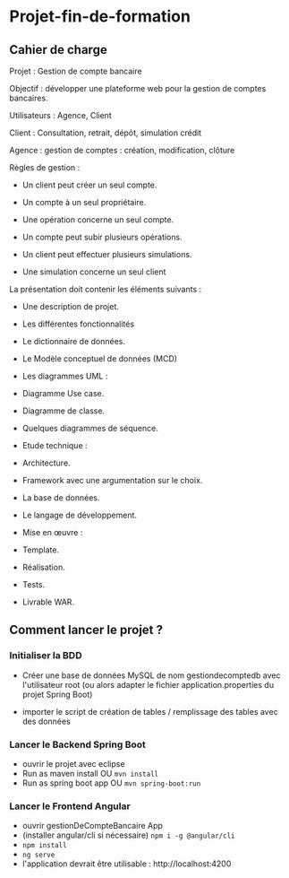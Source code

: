 # Projet-fin-de-formation

## Cahier de charge
Projet : Gestion de compte bancaire

Objectif : développer une plateforme web pour la gestion de comptes bancaires.

Utilisateurs : Agence, Client

Client : Consultation, retrait, dépôt, simulation crédit

Agence : gestion de comptes : création, modification, clôture

Règles de gestion :

- Un client peut créer un seul compte.

- Un compte à un seul propriétaire.

- Une opération concerne un seul compte.

- Un compte peut subir plusieurs opérations.

- Un client peut effectuer plusieurs simulations.

- Une simulation concerne un seul client

La présentation doit contenir les éléments suivants :

- Une description de projet.
- Les différentes fonctionnalités
- Le dictionnaire de données.
- Le Modèle conceptuel de données (MCD)
- Les diagrammes UML :
- Diagramme Use case.
- Diagramme de classe.
- Quelques diagrammes de séquence.

- Etude technique :
- Architecture.
- Framework avec une argumentation sur le choix.
- La base de données.
- Le langage de développement.
- Mise en œuvre :
- Template.
- Réalisation.
- Tests.
- Livrable WAR.

## Comment lancer le projet ?

### Initialiser la BDD

- Créer une base de données MySQL de nom gestiondecomptedb avec l'utilisateur root (ou alors adapter le fichier application.properties du projet Spring Boot)

- importer le script de création de tables / remplissage des tables avec des données

### Lancer le Backend Spring Boot

- ouvrir le projet avec eclipse
- Run as maven install OU ```mvn install ```
- Run as spring boot app OU ```mvn spring-boot:run ```

### Lancer le Frontend Angular

- ouvrir gestionDeCompteBancaire App
- (installer angular/cli si nécessaire) ```npm i -g @angular/cli```
- ```npm install ```
- ```ng serve ```
- l'application devrait être utilisable : http://localhost:4200


